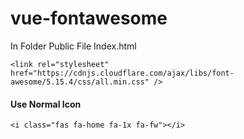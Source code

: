 # vue-fontawesome

In Folder Public File Index.html

```
<link rel="stylesheet" href="https://cdnjs.cloudflare.com/ajax/libs/font-awesome/5.15.4/css/all.min.css" />
``` 
#### Use Normal Icon
```
<i class="fas fa-home fa-1x fa-fw"></i>
```
